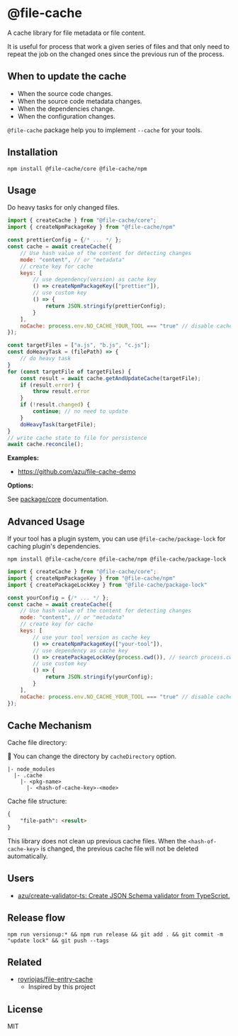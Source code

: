 # @file-cache

A cache library for file metadata or file content.

It is useful for process that work a given series of files and that only need to repeat the job on the changed ones
since the previous run of the process.

## When to update the cache

- When the source code changes.
- When the source code metadata changes.
- When the dependencies change.
- When the configuration changes.

`@file-cache` package help you to implement `--cache` for your tools.

## Installation

```
npm install @file-cache/core @file-cache/npm
```

## Usage

Do heavy tasks for only changed files.

```js
import { createCache } from "@file-cache/core";
import { createNpmPackageKey } from "@file-cache/npm"

const prettierConfig = {/* ... */ };
const cache = await createCache({
    // Use hash value of the content for detecting changes 
    mode: "content", // or "metadata"
    // create key for cache
    keys: [
        // use dependency(version) as cache key
        () => createNpmPackageKey(["prettier"]),
        // use custom key
        () => {
            return JSON.stringify(prettierConfig);
        }
    ],
    noCache: process.env.NO_CACHE_YOUR_TOOL === "true" // disable cache by the flag
});

const targetFiles = ["a.js", "b.js", "c.js"];
const doHeavyTask = (filePath) => {
    // do heavy task
}
for (const targetFile of targetFiles) {
    const result = await cache.getAndUpdateCache(targetFile);
    if (result.error) {
        throw result.error
    }
    if (!result.changed) {
        continue; // no need to update
    }
    doHeavyTask(targetFile);
}
// write cache state to file for persistence
await cache.reconcile();
```

**Examples:**

- https://github.com/azu/file-cache-demo

**Options:**

See [package/core](packages/core) documentation.

## Advanced Usage

If your tool has a plugin system, you can use `@file-cache/package-lock` for caching plugin's dependencies.

```
npm install @file-cache/core @file-cache/npm @file-cache/package-lock
```

```js
import { createCache } from "@file-cache/core";
import { createNpmPackageKey } from "@file-cache/npm"
import { createPackageLockKey } from "@file-cache/package-lock"

const yourConfig = {/* ... */ };
const cache = await createCache({
    // Use hash value of the content for detecting changes 
    mode: "content", // or "metadata"
    // create key for cache
    keys: [
        // use your tool version as cache key
        () => createNpmPackageKey(["your-tool"]),
        // use dependency as cache key
        () => createPackageLockKey(process.cwd()), // search process.cwd()/package-lock.json
        // use custom key
        () => {
            return JSON.stringify(yourConfig);
        }
    ],
    noCache: process.env.NO_CACHE_YOUR_TOOL === "true" // disable cache by the flag
});
```

## Cache Mechanism

Cache file directory:

:memo: You can change the directory by `cacheDirectory` option.

```
|- node_modules
  |- .cache
    |- <pkg-name>
      |- <hash-of-cache-key>-<mode>
```

Cache file structure:

```markdown
{
    "file-path": <result>
}
```

This library does not clean up previous cache files.
When the `<hash-of-cache-key>` is changed, the previous cache file will not be deleted automatically.

## Users

- [azu/create-validator-ts: Create JSON Schema validator from TypeScript.](https://github.com/azu/create-validator-ts)

## Release flow

    npm run versionup:* && npm run release && git add . && git commit -m "update lock" && git push --tags

## Related

- [royriojas/file-entry-cache](https://github.com/royriojas/file-entry-cache)
    - Inspired by this project

## License

MIT

